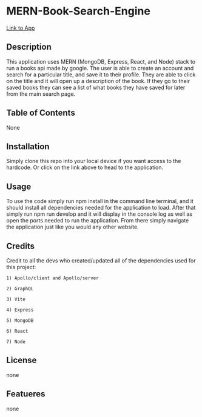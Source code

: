 # MERN-Book-Search-Engine

[Link to App]()

## Description

This application uses MERN (MongoDB, Express, React, and Node) stack to run a books api made by google. The user is able to create an account and search for a particular title, and save it to their profile. They are able to click on the title and it will open up a description of the book. If they go to their saved books they can see a list of what books they have saved for later from the main search page.

## Table of Contents

None

## Installation

Simply clone this repo into your local device if you want access to the hardcode. Or click on the link above to head to the application.

## Usage

To use the code simply run npm install in the command line terminal, and it should install all dependencies needed for the application to load. After that simply run npm run develop and it will display in the console log as well as open the ports needed to run the application. From there simply navigate the application just like you would any other website.

## Credits

Credit to all the devs who created/updated all of the dependencies used for this project:

    1) Apollo/client and Apollo/server

    2) GraphQL

    3) Vite

    4) Express

    5) MongoDB

    6) React

    7) Node


## License

none

## Featueres

none
